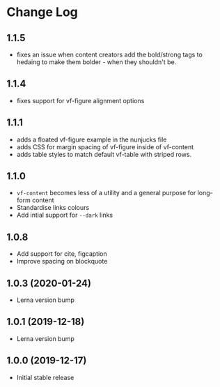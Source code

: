 # Change Log

## 1.1.5

* fixes an issue when content creators add the bold/strong tags to hedaing to make them bolder - when they shouldn't be.

## 1.1.4

* fixes support for vf-figure alignment options

## 1.1.1

* adds a floated vf-figure example in the nunjucks file
* adds CSS for margin spacing of vf-figure inside of vf-content
* adds table styles to match default vf-table with striped rows.

## 1.1.0

* `vf-content` becomes less of a utility and a general purpose for long-form content
* Standardise links colours
* Add intial support for `--dark` links

## 1.0.8

* Add support for cite, figcaption
* Improve spacing on blockquote

## 1.0.3 (2020-01-24)

* Lerna version bump

## 1.0.1 (2019-12-18)

* Lerna version bump

## 1.0.0 (2019-12-17)

* Initial stable release
